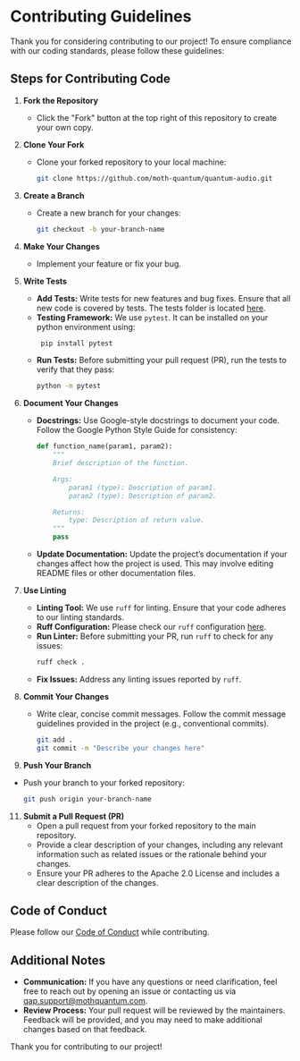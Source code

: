 # Contributing Guidelines

Thank you for considering contributing to our project! To ensure compliance with our coding standards, please follow these guidelines:

## Steps for Contributing Code

1. **Fork the Repository**
   - Click the "Fork" button at the top right of this repository to create your own copy.

2. **Clone Your Fork**
   - Clone your forked repository to your local machine:
     ```bash
     git clone https://github.com/moth-quantum/quantum-audio.git
     ```

3. **Create a Branch**
   - Create a new branch for your changes:
     ```bash
     git checkout -b your-branch-name
     ```

4. **Make Your Changes**
   - Implement your feature or fix your bug.

5. **Write Tests**
   - **Add Tests:** Write tests for new features and bug fixes. Ensure that all new code is covered by tests. The tests folder is located [here](https://github.com/moth-quantum/quantum-audio/tree/main/tests).
   - **Testing Framework:** We use `pytest`. It can be installed on your python environment using:
     ```bash
      pip install pytest
      ```
   - **Run Tests:** Before submitting your pull request (PR), run the tests to verify that they pass:
     ```bash
     python -m pytest
     ```

7. **Document Your Changes**
   - **Docstrings:** Use Google-style docstrings to document your code. Follow the Google Python Style Guide for consistency:
     ```python
     def function_name(param1, param2):
         """
         Brief description of the function.

         Args:
             param1 (type): Description of param1.
             param2 (type): Description of param2.

         Returns:
             type: Description of return value.
         """
         pass
     ```
   - **Update Documentation:** Update the project’s documentation if your changes affect how the project is used. This may involve editing README files or other documentation files.

8. **Use Linting**
   - **Linting Tool:** We use `ruff` for linting. Ensure that your code adheres to our linting standards.
   - **Ruff Configuration:** Please check our `ruff` configuration [here](.ruff.toml).
   - **Run Linter:** Before submitting your PR, run `ruff` to check for any issues:
     ```bash
     ruff check .
     ```
   - **Fix Issues:** Address any linting issues reported by `ruff`.

9. **Commit Your Changes**
   - Write clear, concise commit messages. Follow the commit message guidelines provided in the project (e.g., conventional commits).
     ```bash
     git add .
     git commit -m "Describe your changes here"
     ```

10. **Push Your Branch**
   - Push your branch to your forked repository:
     ```bash
     git push origin your-branch-name
     ```

11. **Submit a Pull Request (PR)**
    - Open a pull request from your forked repository to the main repository.
    - Provide a clear description of your changes, including any relevant information such as related issues or the rationale behind your changes.
    - Ensure your PR adheres to the Apache 2.0 License and includes a clear description of the changes.

## Code of Conduct
Please follow our [Code of Conduct](CODE_OF_CONDUCT.md) while contributing.

## Additional Notes
- **Communication:** If you have any questions or need clarification, feel free to reach out by opening an issue or contacting us via qap.support@mothquantum.com.
- **Review Process:** Your pull request will be reviewed by the maintainers. Feedback will be provided, and you may need to make additional changes based on that feedback.

Thank you for contributing to our project!
